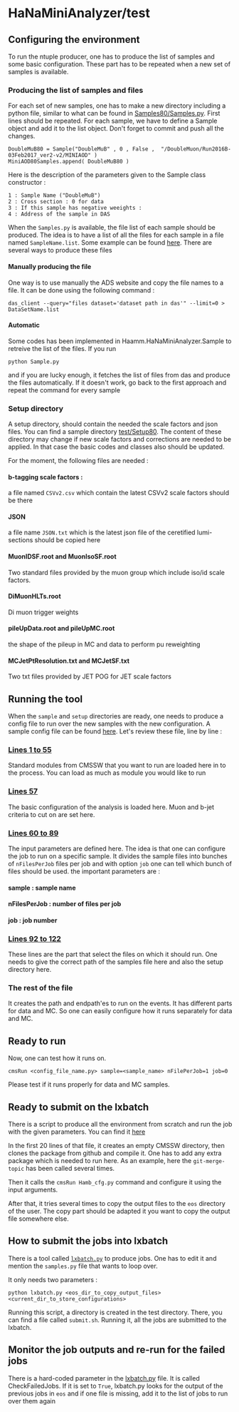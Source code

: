 HaNaMiniAnalyzer/test
=====================

## Configuring the environment
To run the ntuple producer, one has to produce the list of samples and some basic configuration. These part has to be repeated 
when a new set of samples is available.

### Producing the list of samples and files
For each set of new samples, one has to make a new directory including a python file, similar to what can be found in [Samples80/Samples.py](test/Samples80/Samples.py).
First lines should be repeated. For each sample, we have to define a Sample object and add it to the list object. Don't forget to 
commit and push all the changes.

```
DoubleMuB80 = Sample("DoubleMuB" , 0 , False ,  "/DoubleMuon/Run2016B-03Feb2017_ver2-v2/MINIAOD" )
MiniAOD80Samples.append( DoubleMuB80 )
```

Here is the description of the parameters given to the Sample class constructor :

```
1 : Sample Name ("DoubleMuB")
2 : Cross section : 0 for data
3 : If this sample has negative weeights :
4 : Address of the sample in DAS
```

When the `Samples.py` is available, the file list of each sample should be produced. The idea is to have a list of all the files for each
sample in a file named `SampleName.list`. Some example can be found [here](test/Samples80/DYJetsLowMass.list). There are several ways to produce these files


#### Manually producing the file
One way is to use manually the ADS website and copy the file names to a file. It can be done using the following command :
```
das_client --query="files dataset='dataset path in das'" --limit=0 > DataSetName.list
```

#### Automatic
Some codes has been implemented in Haamm.HaNaMiniAnalyzer.Sample to retreive the list of the files. If you run 
```
python Sample.py
```

and if you are lucky enough, it fetches the list of files from das and produce the files automatically. If it doesn't work, go back to the 
first approach and repeat the command for every sample


### Setup directory

A setup directory, should contain the needed the scale factors and json files. You can find a sample directory [test/Setup80](test/Setup80).
The content of these directory may change if new scale factors and corrections are needed to be applied. In that case the basic codes
and classes also should be updated.

For the moment, the following files are needed :

#### b-tagging scale factors :
a file named `CSVv2.csv` which contain the latest CSVv2 scale factors should be there

#### JSON
a file name `JSON.txt` which is the latest json file of the ceretified lumi-sections should be copied here

#### MuonIDSF.root and MuonIsoSF.root
Two standard files provided by the muon group which include iso/id scale factors.

#### DiMuonHLTs.root
Di muon trigger weights

#### pileUpData.root and pileUpMC.root
the shape of the pileup in MC and data to perform pu reweighting

#### MCJetPtResolution.txt and MCJetSF.txt
Two txt files provided by JET POG for JET scale factors

## Running the tool
When the `sample` and `setup` directories are ready, one needs to produce a config file to run over the new samples with the new configuration.
A sample config file can be found [here](test/Hamb_cfg.py). Let's review these file, line by line :

### [Lines 1 to 55](https://github.com/nadjieh/HaNaMiniAnalyzer/blob/80X_201705/test/Hamb_cfg.py#L1-L55)
Standard modules from CMSSW that you want to run are loaded here in to the process. You can load as much as module you would like to run

### [Lines 57](https://github.com/nadjieh/HaNaMiniAnalyzer/blob/80X_201705/test/Hamb_cfg.py#L57)
The basic configuration of the analysis is loaded here. Muon and b-jet criteria to cut on are set here.

### [Lines 60 to 89](https://github.com/nadjieh/HaNaMiniAnalyzer/blob/80X_201705/test/Hamb_cfg.py#L60-L89)
The input parameters are defined here. The idea is that one can configure the job to run on a specific sample. It divides the sample files
into bunches of `nFilesPerJob` files per job and with option `job` one can tell which bunch of files should be used.
the important parameters are :

#### sample : sample name
#### nFilesPerJob : number of files per job
#### job : job number

### [Lines 92 to 122](https://github.com/nadjieh/HaNaMiniAnalyzer/blob/80X_201705/test/Hamb_cfg.py#L92-L122)
These lines are the part that select the files on which it should run. One needs to give the correct path of the samples file here and also the 
setup directory here.

### The rest of the file
It creates the path and endpath'es to run on the events. It has different parts for data and MC. So one can easily configure how it runs 
separately for data and MC.

## Ready to run
Now, one can test how it runs on. 
```
cmsRun <config_file_name.py> sample=<sample_name> nFilePerJob=1 job=0
```
Please test if it runs properly for data and MC samples.


## Ready to submit on the lxbatch
There is a script to produce all the environment from scratch and run the job with the given parameters. You can find it [here](https://github.com/nadjieh/HaNaMiniAnalyzer/blob/80X_201705/test/SetupAndRun.sh)

In the first 20 lines of that file, it creates an empty CMSSW directory, then clones the package from github and compile it. One has to add any extra package which is needed to run here. As an example, here the `git-merge-topic` has been called several times.

Then it calls the `cmsRun Hamb_cfg.py` command and configure it using the input arguments.

After that, it tries several times to copy the output files to the `eos` directory of the user. The copy part should be adapted it you want to copy the output file somewhere else.

## How to submit the jobs into lxbatch
There is a tool called [`lxbatch.py`](lxbatch.py) to produce jobs. One has to edit it and mention the `samples.py` file that wants to loop over.

It only needs two parameters : 

```
python lxbatch.py <eos_dir_to_copy_output_files> <current_dir_to_store_configurations>
```

Running this script, a directory is created in the test directory. There, you can find a file called `submit.sh`. Running it, all the jobs are submitted to the lxbatch.


## Monitor the job outputs and re-run for the failed jobs
There is a hard-coded parameter in the [lxbatch.py](https://github.com/nadjieh/HaNaMiniAnalyzer/blob/80X_201705/test/lxbatch.py#L3) file. It is called CheckFailedJobs. If it is set to `True`, lxbatch.py looks for the output of the previous jobs in `eos` and if one file is missing, add it to the list of jobs to run over them again















